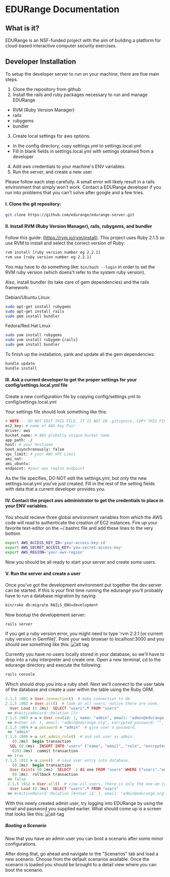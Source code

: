 # EDURange Documentation
## What is it?

EDURange is an NSF-funded project with the aim of building a platform for cloud-based interactive computer security exercises. 


## Developer Installation

To setup the developer server to run on your machine, there are five main steps.

1. Clone the repository from github
2. Install the rails and ruby packages necessary to run and manage EDURange 
  - RVM (Ruby Version Manager)
  - rails
  - rubygems
  - bundler
3. Create local settings for aws options.
  - In the config directory, copy settings.yml to settings.local.yml
  - Fill in blank fields in settings.local.yml with settings obtained from a developer
4. Add aws credentials to your machine's ENV variables.
5. Run the server, and create a new user

Please follow each step carefully. A small error will likely result in a rails environment that simply won't work. Contact a EDURange developer if you run into problems that you can't solve after google and a few tries.


####  I. Clone the git repository:
```bash
git clone https://github.com/edurange/edurange-server.git
```

####  II. Install RVM (Ruby Version Manager), rails, rubygems, and bundler

  Follow this guide: (https://rvm.io/rvm/install). This project uses Ruby 2.1.5 so use RVM to install and select the    correct   version of Ruby:
```bash
rvm install [ruby version number eg 2.2.1]
rvm use [ruby version number eg 2.2.1]
```

You may have to do something like: `bin/bash --login` in order to set the RVM ruby version (which doens't refer to the system ruby version).

Also, install bundler (to take care of gem dependencies) and the rails framework:

Debian/Ubuntu Linux:
```bash
sudo apt-get install rubygems
sudo apt-get install rails
sudo gem install bundler
```
Fedora/Red Hat Linux
```bash
sudo yum install rubygems
sudo yum install rubygem-{rails}
sudo gem install bundler
```

To finish up the installation, yank and update all the gem dependencies:
```bash
bundle update
bundle install
```

####  III. Ask a current developer to get the proper settings for your config/settings.local.yml file

Create a new configuration file by copying config/settings.yml to config/settings.local.yml

Your settings file should look something like this:
```bash
# NOTE -- DO NOT EDIT THIS FILE. IT IS NOT IN .gitignore. COPY THIS FILE TO config/settings.local.yml, AND EDIT THAT.
ec2_key: # name of AWS Key Pair
driver: aws
bucket_name: # AWS globally unique bucket name
app_path: ./
host: # your hostname
boot_asynchronously: false
vpc_limit: # your AWS VPC Limit
ami_nat:
ami_ubuntu:
endpoint: #your aws region endpoint
```

As the file specifies, DO NOT edit the settings.yml, but only the new settings.local.yml you've just created. Fill in the rest of the setting fields with data that a current developer provides you.


####  IV. Contact the project aws administrator to get the credentials to place in your ENV variables.

You should recieve three global environment variables from which the AWS code will read to authenticate the creation of EC2 instances. Fire up your favorite text-editor on the ~/.bashrc file and add these lines to the very bottom.

```bash
export AWS_ACCESS_KEY_ID='your-access-key-id'
export AWS_SECRET_ACCESS_KEY='you-secret-access-key'
export AWS_REGION='your-aws-region'
```


Now you should be all ready to start your server and create some users.

####  V. Run the server and create a user
  
Once you've got the development environment put together the dev server can be started.
If this is your first time running the edurange you'll probably have to run a database migration by saying:
```bash
bin/rake db:migrate RAILS_ENV=development
```

Now bootup the developement server:
```bash
rails server
```
If you get a ruby version error, you might need to type 'rvm 2.2.1 [or current ruby version in Gemfile]'.
Point your web browser to localhost:3000 and you should see something like this:
![alt tag](http://i.imgur.com/2HR5k9K.jpg?1)

Currently you have no users locally stored in your database, so we'll have to drop into a ruby interpreter and create one. Open a new terminal, cd to the edurange directory and execute the following:
```bash
rails console
```
Which should drop you into a ruby shell. Next we'll connect to the user table of the database and create a user within the table using the Ruby ORM.
```ruby
2.1.5 :001 > User.connection()  # make connection to db
2.1.5 :002 > User.all()  # look at all users, notice there are none.
  User Load (3.2ms)  SELECT "users".* FROM "users"
 => #<ActiveRecord::Relation []> 
2.1.5 :003 > u = User.new(id: 1, name: "admin", email: "admin@edurange.org")  # create a new user
 => #<User id: 1, email: "admin@edurange.org", encrypted_password: "", reset_password_token: nil, reset_password_sent_at: nil, remember_created_at: nil, sign_in_count: 0, current_sign_in_at: nil, last_sign_in_at: nil, current_sign_in_ip: nil, last_sign_in_ip: nil, created_at: nil, updated_at: nil, name: "admin", role: 4, organization: nil, registration_code: nil> 
2.1.5 :004 > u.password = "admin"  # give user a password.
 => "admin" 
2.1.5 :006 > u.set_admin_role()  # and set user as admin.
   (0.2ms)  begin transaction
  SQL (0.6ms)  INSERT INTO "users" ("name", "email", "role", "encrypted_password", "created_at", "updated_at") VALUES (?, ?, ?, ?, ?, ?)  [["name", "admin"], ["email", "admin@edurange.org"], ["role", 2], ["encrypted_password", "$2a$10$I5W7il5QqPP0OeResa0DveYH9hrnSbvzMQ5dvwqt6JVk7S5xnp3kK"], ["created_at", "2015-06-23 22:31:35.332502"], ["updated_at", "2015-06-23 22:31:35.332502"]]
   (203.8ms)  commit transaction
 => true 
2.1.5 :011 > u.save()  # save user entry into database.
   (0.1ms)  begin transaction
  User Exists (0.2ms)  SELECT  1 AS one FROM "users" WHERE ("users"."email" = 'admin@edurange.org' AND "users"."id" != 1) LIMIT 1
   (0.1ms)  rollback transaction
 => false 
 2.1.5 :012 > User.all()  # view all users, there is only the one we just created.
  User Load (0.3ms)  SELECT "users".* FROM "users"
 => #<ActiveRecord::Relation [#<User id: 1, email: "admin@edurange.org", encrypted_password: "$2a$10$I5W7il5QqPP0OeResa0DveYH9hrnSbvzMQ5dvwqt6JV...", reset_password_token: nil, reset_password_sent_at: nil, remember_created_at: nil, sign_in_count: 0, current_sign_in_at: nil, last_sign_in_at: nil, current_sign_in_ip: nil, last_sign_in_ip: nil, created_at: "2015-06-23 22:31:35", updated_at: "2015-06-23 22:31:35", name: "admin", role: 2, organization: nil, registration_code: nil>]> 

```

With this newly created admin user, try logging into EDURange by using the email and password you supplied earlier. What should come up is a screen that looks like this:
![alt-tag](http://i.imgur.com/fxaqNbc.jpg)


##### Booting a Scenario
Now that you have an admin user you can boot a scenario after some minor configurations. 

After doing that, go ahead and navigate to the "Scenarios" tab and load a new scenario. Choose from the default scenarios available. Once the scenario is loaded you should be brought to a detail view where you can boot the scenario.
